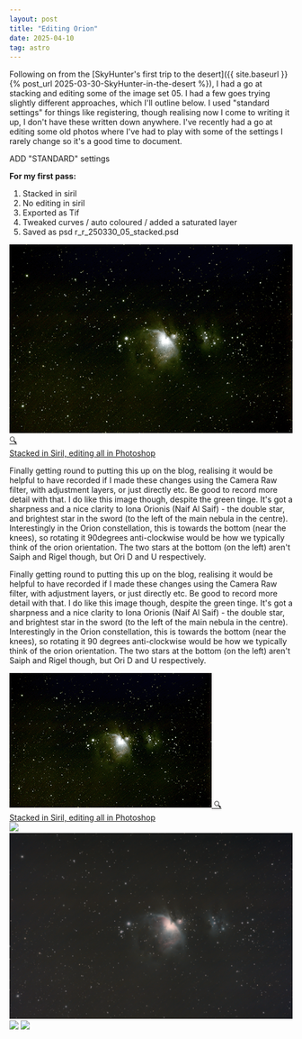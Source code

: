 ```yaml
---
layout: post
title: "Editing Orion"
date: 2025-04-10
tag: astro
---
```

 
Following on from the [SkyHunter's first trip to the desert]({{ site.baseurl }}{% post_url 2025-03-30-SkyHunter-in-the-desert %}), I had a go at stacking and editing some of the image set 05.  I had a few goes trying slightly different approaches, which I'll outline below.  I used "standard settings" for things like registering, though realising now I come to writing it up, I don't have these written down anywhere.  I've recently had a go at editing some old photos where I've had to play with some of the settings I rarely change so it's a good time to document.  

ADD "STANDARD" settings

**For my first pass:**
1. Stacked in siril
2. No editing in siril
3. Exported as Tif
4. Tweaked curves / auto coloured / added a saturated layer
5. Saved as psd r_r_250330_05_stacked.psd

<div class="image-card">
    <a href="/assets/images/25_04/psd r_r_250330_05_stacked.psd screenshot.png" target="_blank">
        <img src="/assets/images/25_04/psd r_r_250330_05_stacked.psd_screenshot_sml.png" alt="Image of Orion Nebula with settings below">
        <span class="icon">🔍</span>
        <figcaption>Stacked in Siril, editing all in Photoshop</figcaption>
    </a>
</div>

Finally getting round to putting this up on the blog, realising it would be helpful to have recorded if I made these changes using the Camera Raw filter, with adjustment layers, or just directly etc.  Be good to record more detail with that.  I do like this image though, despite the green tinge.  It's got a sharpness and a nice clarity to Iona Orionis (Naif Al Saif) - the double star, and brightest star in the sword (to the left of the main nebula in the centre).  Interestingly in the Orion constellation, this is towards the bottom (near the knees), so rotating it 90degrees anti-clockwise would be how we typically think of the orion orientation.  The two stars at the bottom (on the left) aren't Saiph and Rigel though, but Ori D and U respectively.  

<div class="flex-wrap">
    <div class="text-wrap">
        <p>
            Finally getting round to putting this up on the blog, realising it would be helpful to have recorded if I made these changes using the Camera Raw filter, with adjustment layers, or just directly etc. Be good to record more detail with that. I do like this image though, despite the green tinge. It's got a sharpness and a nice clarity to Iona Orionis (Naif Al Saif) - the double star, and brightest star in the sword (to the left of the main nebula in the centre). Interestingly in the Orion constellation, this is towards the bottom (near the knees), so rotating it 90 degrees anti-clockwise would be how we typically think of the orion orientation. The two stars at the bottom (on the left) aren't Saiph and Rigel though, but Ori D and U respectively.
        </p>
    </div>
    <div class="image-card">
        <a href="/assets/images/25_04/psd r_r_250330_05_stacked.psd screenshot.png" target="_blank">
            <img src="/assets/images/25_04/psd r_r_250330_05_stacked.psd_screenshot_sml360.png" alt="Orion Nebula">
            <span class="icon">🔍</span>
            <figcaption>Stacked in Siril, editing all in Photoshop</figcaption>
        </a>
    </div>
</div>

<img src="/assets/images/25_04/psd r_r_250330_05_stacked.psd screenshot.png">

<img src="/assets/images/25_04/10th_greenNoiseRemoved_edit.png">

<img src="/assets/images/25_04/13th_reEdited_in_siril.png">

<img src="/assets/images/25_04/darkenedEdit.png">
